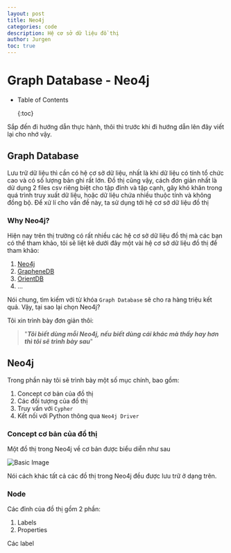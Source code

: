 ```yaml
---
layout: post
title: Neo4j
categories: code
description: Hệ cơ sở dữ liệu đồ thị
author: Jurgen
toc: true
---
```


# Graph Database - Neo4j

- Table of Contents

  {:toc}

Sắp đến đi hướng dẫn thực hành, thôi thì trước khi đi hướng dẫn lên đây viết lại cho nhớ vậy.

## Graph Database

Lưu trữ dữ liệu thì cần có hệ cơ sở dữ liệu, nhất là khi dữ liệu có tính tổ chức cao và có số lượng bản ghi rất lớn. Đồ thị cũng vậy, cách đơn giản nhất là dử dụng 2 files csv riêng biệt cho tập đỉnh và tập cạnh, gây khó khăn trong quá trình truy xuất dữ liệu, hoặc dữ liệu chứa nhiều thuộc tính và không đồng bộ. Để xử lí cho vấn đề này, ta sử dụng tới hệ cơ sở dữ liệu đồ thị

### Why Neo4j?

Hiện nay trên thị trường có rất nhiều các hệ cơ sở dữ liệu đồ thị mà các bạn có thể tham khảo, tôi sẽ liệt kê dưới đây một vài hệ cơ sở dữ liệu đồ thị để tham khảo:

1. [Neo4j](https://neo4j.com/)
2. [GrapheneDB](https://www.graphenedb.com/)
3. [OrientDB](https://www.orientdb.org/)
4. ...

Nói chung, tìm kiếm với từ khóa `Graph Database` sẽ cho ra hàng triệu kết quả. Vậy, tại sao lại chọn Neo4j?

Tôi xin trình bày đơn giản thôi:

> "***Tôi biết dùng mỗi Neo4j, nếu biết dùng cái khác mà thấy hay hơn thì tôi sẽ trình bày sau***"

## Neo4j

Trong phần này tôi sẽ trình bày một số mục chính, bao gồm:

1. Concept cơ bản của đồ thị
2. Các đối tượng của đồ thị
3. Truy vấn với `Cypher`
4. Kết nối với Python thông qua `Neo4j Driver`

### Concept cơ bản của đồ thị

Một đồ thị trong Neo4j về cơ bản được biểu diễn như sau

![Basic Image]()

Nói cách khác tất cả các đồ thị trong Neo4j đều được lưu trữ ở dạng trên.

### Node

Các đỉnh của đồ thị gồm 2 phần:

1. Labels
2. Properties

Các label